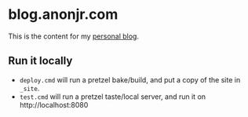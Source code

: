 # blog.anonjr.com

This is the content for my [personal blog](http://blog.anonjr.com).

## Run it locally

 * `deploy.cmd` will run a pretzel bake/build, and put a copy of the site in `_site`.
 * `test.cmd` will run a pretzel taste/local server, and run it on http://localhost:8080